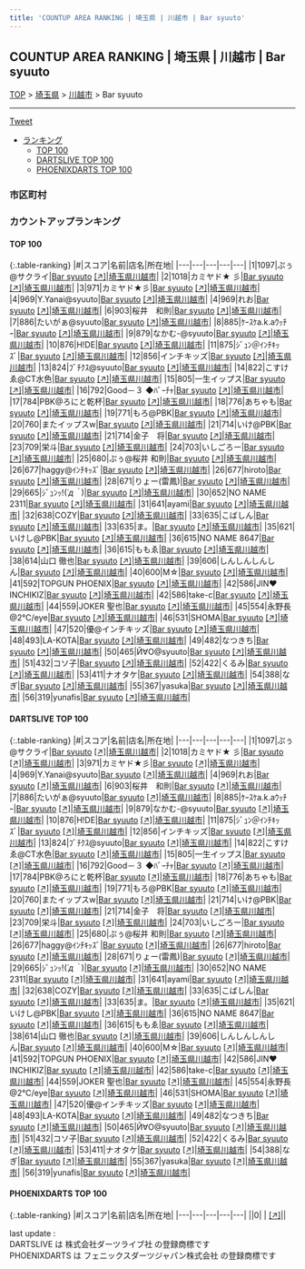 ```yaml
---
title: 'COUNTUP AREA RANKING | 埼玉県 | 川越市 | Bar syuuto'
---
```

## COUNTUP AREA RANKING | 埼玉県 | 川越市 | Bar syuuto

[TOP](/darts/rank/) > [埼玉県](/darts/rank/埼玉県/) > [川越市](/darts/rank/埼玉県/川越市/) > Bar syuuto

___

<a href="https://twitter.com/share?ref_src=twsrc%5Etfw" data-text="COUNTUP AREA RANKING | 埼玉県川越市Bar syuuto" class="twitter-share-button" data-hashtags="DARTSLIVE,PHOENIXDARTS,darts,ダーツ" data-show-count="false">Tweet</a>

* [ランキング](#カウントアップランキング)
    * [TOP 100](#top-100)
    * [DARTSLIVE TOP 100](#dartslive-top-100)
    * [PHOENIXDARTS TOP 100](#phoenixdarts-top-100)

### 市区町村

<ul>

</ul>

### カウントアップランキング

#### TOP 100



{:.table-ranking}
|#|スコア|名前|店名|所在地|
|---|---|---|---|---|
|1|1097|<span class="rank-name-dl">ぷぅ@サクライ</span>|<a href="/darts/rank/shops/a5af117e5c61feb10d9b047a20a7ba1e.html">Bar syuuto</a> <a href="https://search.dartslive.com/jp/shop/a5af117e5c61feb10d9b047a20a7ba1e">[↗]</a>|<a href="/darts/rank/埼玉県/川越市">埼玉県川越市</a>|
|2|1018|<span class="rank-name-dl">カミヤド★ 彡</span>|<a href="/darts/rank/shops/a5af117e5c61feb10d9b047a20a7ba1e.html">Bar syuuto</a> <a href="https://search.dartslive.com/jp/shop/a5af117e5c61feb10d9b047a20a7ba1e">[↗]</a>|<a href="/darts/rank/埼玉県/川越市">埼玉県川越市</a>|
|3|971|<span class="rank-name-dl">カミヤド★彡</span>|<a href="/darts/rank/shops/a5af117e5c61feb10d9b047a20a7ba1e.html">Bar syuuto</a> <a href="https://search.dartslive.com/jp/shop/a5af117e5c61feb10d9b047a20a7ba1e">[↗]</a>|<a href="/darts/rank/埼玉県/川越市">埼玉県川越市</a>|
|4|969|<span class="rank-name-dl">Y.Yanai@syuuto</span>|<a href="/darts/rank/shops/a5af117e5c61feb10d9b047a20a7ba1e.html">Bar syuuto</a> <a href="https://search.dartslive.com/jp/shop/a5af117e5c61feb10d9b047a20a7ba1e">[↗]</a>|<a href="/darts/rank/埼玉県/川越市">埼玉県川越市</a>|
|4|969|<span class="rank-name-dl">れお</span>|<a href="/darts/rank/shops/a5af117e5c61feb10d9b047a20a7ba1e.html">Bar syuuto</a> <a href="https://search.dartslive.com/jp/shop/a5af117e5c61feb10d9b047a20a7ba1e">[↗]</a>|<a href="/darts/rank/埼玉県/川越市">埼玉県川越市</a>|
|6|903|<span class="rank-name-dl">桜井　和則</span>|<a href="/darts/rank/shops/a5af117e5c61feb10d9b047a20a7ba1e.html">Bar syuuto</a> <a href="https://search.dartslive.com/jp/shop/a5af117e5c61feb10d9b047a20a7ba1e">[↗]</a>|<a href="/darts/rank/埼玉県/川越市">埼玉県川越市</a>|
|7|886|<span class="rank-name-dl">たいがぁ@syuuto</span>|<a href="/darts/rank/shops/a5af117e5c61feb10d9b047a20a7ba1e.html">Bar syuuto</a> <a href="https://search.dartslive.com/jp/shop/a5af117e5c61feb10d9b047a20a7ba1e">[↗]</a>|<a href="/darts/rank/埼玉県/川越市">埼玉県川越市</a>|
|8|885|<span class="rank-name-dl">ｹｰｽｹa.k.aｳｯﾁｰ</span>|<a href="/darts/rank/shops/a5af117e5c61feb10d9b047a20a7ba1e.html">Bar syuuto</a> <a href="https://search.dartslive.com/jp/shop/a5af117e5c61feb10d9b047a20a7ba1e">[↗]</a>|<a href="/darts/rank/埼玉県/川越市">埼玉県川越市</a>|
|9|879|<span class="rank-name-dl">なかむ-@syuuto</span>|<a href="/darts/rank/shops/a5af117e5c61feb10d9b047a20a7ba1e.html">Bar syuuto</a> <a href="https://search.dartslive.com/jp/shop/a5af117e5c61feb10d9b047a20a7ba1e">[↗]</a>|<a href="/darts/rank/埼玉県/川越市">埼玉県川越市</a>|
|10|876|<span class="rank-name-dl">H!DE</span>|<a href="/darts/rank/shops/a5af117e5c61feb10d9b047a20a7ba1e.html">Bar syuuto</a> <a href="https://search.dartslive.com/jp/shop/a5af117e5c61feb10d9b047a20a7ba1e">[↗]</a>|<a href="/darts/rank/埼玉県/川越市">埼玉県川越市</a>|
|11|875|<span class="rank-name-dl">ｼﾞｭﾝ＠ｲﾝﾁｷｯｽﾞ</span>|<a href="/darts/rank/shops/a5af117e5c61feb10d9b047a20a7ba1e.html">Bar syuuto</a> <a href="https://search.dartslive.com/jp/shop/a5af117e5c61feb10d9b047a20a7ba1e">[↗]</a>|<a href="/darts/rank/埼玉県/川越市">埼玉県川越市</a>|
|12|856|<span class="rank-name-dl">インチキッズ</span>|<a href="/darts/rank/shops/a5af117e5c61feb10d9b047a20a7ba1e.html">Bar syuuto</a> <a href="https://search.dartslive.com/jp/shop/a5af117e5c61feb10d9b047a20a7ba1e">[↗]</a>|<a href="/darts/rank/埼玉県/川越市">埼玉県川越市</a>|
|13|824|<span class="rank-name-dl">ﾌﾞﾁｸｽ@syuuto</span>|<a href="/darts/rank/shops/a5af117e5c61feb10d9b047a20a7ba1e.html">Bar syuuto</a> <a href="https://search.dartslive.com/jp/shop/a5af117e5c61feb10d9b047a20a7ba1e">[↗]</a>|<a href="/darts/rank/埼玉県/川越市">埼玉県川越市</a>|
|14|822|<span class="rank-name-dl">こすけゑ@CT水色</span>|<a href="/darts/rank/shops/a5af117e5c61feb10d9b047a20a7ba1e.html">Bar syuuto</a> <a href="https://search.dartslive.com/jp/shop/a5af117e5c61feb10d9b047a20a7ba1e">[↗]</a>|<a href="/darts/rank/埼玉県/川越市">埼玉県川越市</a>|
|15|805|<span class="rank-name-dl">一生イップス</span>|<a href="/darts/rank/shops/a5af117e5c61feb10d9b047a20a7ba1e.html">Bar syuuto</a> <a href="https://search.dartslive.com/jp/shop/a5af117e5c61feb10d9b047a20a7ba1e">[↗]</a>|<a href="/darts/rank/埼玉県/川越市">埼玉県川越市</a>|
|16|792|<span class="rank-name-dl">Good－３ ◆ﾊﾞｰﾁｬ</span>|<a href="/darts/rank/shops/a5af117e5c61feb10d9b047a20a7ba1e.html">Bar syuuto</a> <a href="https://search.dartslive.com/jp/shop/a5af117e5c61feb10d9b047a20a7ba1e">[↗]</a>|<a href="/darts/rank/埼玉県/川越市">埼玉県川越市</a>|
|17|784|<span class="rank-name-dl">PBK@ろにと乾杯</span>|<a href="/darts/rank/shops/a5af117e5c61feb10d9b047a20a7ba1e.html">Bar syuuto</a> <a href="https://search.dartslive.com/jp/shop/a5af117e5c61feb10d9b047a20a7ba1e">[↗]</a>|<a href="/darts/rank/埼玉県/川越市">埼玉県川越市</a>|
|18|776|<span class="rank-name-dl">あちゃも</span>|<a href="/darts/rank/shops/a5af117e5c61feb10d9b047a20a7ba1e.html">Bar syuuto</a> <a href="https://search.dartslive.com/jp/shop/a5af117e5c61feb10d9b047a20a7ba1e">[↗]</a>|<a href="/darts/rank/埼玉県/川越市">埼玉県川越市</a>|
|19|771|<span class="rank-name-dl">もろ@PBK</span>|<a href="/darts/rank/shops/a5af117e5c61feb10d9b047a20a7ba1e.html">Bar syuuto</a> <a href="https://search.dartslive.com/jp/shop/a5af117e5c61feb10d9b047a20a7ba1e">[↗]</a>|<a href="/darts/rank/埼玉県/川越市">埼玉県川越市</a>|
|20|760|<span class="rank-name-dl">またイップスw</span>|<a href="/darts/rank/shops/a5af117e5c61feb10d9b047a20a7ba1e.html">Bar syuuto</a> <a href="https://search.dartslive.com/jp/shop/a5af117e5c61feb10d9b047a20a7ba1e">[↗]</a>|<a href="/darts/rank/埼玉県/川越市">埼玉県川越市</a>|
|21|714|<span class="rank-name-dl">いけ@PBK</span>|<a href="/darts/rank/shops/a5af117e5c61feb10d9b047a20a7ba1e.html">Bar syuuto</a> <a href="https://search.dartslive.com/jp/shop/a5af117e5c61feb10d9b047a20a7ba1e">[↗]</a>|<a href="/darts/rank/埼玉県/川越市">埼玉県川越市</a>|
|21|714|<span class="rank-name-dl">金子　将</span>|<a href="/darts/rank/shops/a5af117e5c61feb10d9b047a20a7ba1e.html">Bar syuuto</a> <a href="https://search.dartslive.com/jp/shop/a5af117e5c61feb10d9b047a20a7ba1e">[↗]</a>|<a href="/darts/rank/埼玉県/川越市">埼玉県川越市</a>|
|23|709|<span class="rank-name-dl">栄斗</span>|<a href="/darts/rank/shops/a5af117e5c61feb10d9b047a20a7ba1e.html">Bar syuuto</a> <a href="https://search.dartslive.com/jp/shop/a5af117e5c61feb10d9b047a20a7ba1e">[↗]</a>|<a href="/darts/rank/埼玉県/川越市">埼玉県川越市</a>|
|24|703|<span class="rank-name-dl">いしごろー</span>|<a href="/darts/rank/shops/a5af117e5c61feb10d9b047a20a7ba1e.html">Bar syuuto</a> <a href="https://search.dartslive.com/jp/shop/a5af117e5c61feb10d9b047a20a7ba1e">[↗]</a>|<a href="/darts/rank/埼玉県/川越市">埼玉県川越市</a>|
|25|680|<span class="rank-name-dl">ぷぅ@桜井 和則</span>|<a href="/darts/rank/shops/a5af117e5c61feb10d9b047a20a7ba1e.html">Bar syuuto</a> <a href="https://search.dartslive.com/jp/shop/a5af117e5c61feb10d9b047a20a7ba1e">[↗]</a>|<a href="/darts/rank/埼玉県/川越市">埼玉県川越市</a>|
|26|677|<span class="rank-name-dl">haggy@ｲﾝﾁｷｯｽﾞ</span>|<a href="/darts/rank/shops/a5af117e5c61feb10d9b047a20a7ba1e.html">Bar syuuto</a> <a href="https://search.dartslive.com/jp/shop/a5af117e5c61feb10d9b047a20a7ba1e">[↗]</a>|<a href="/darts/rank/埼玉県/川越市">埼玉県川越市</a>|
|26|677|<span class="rank-name-dl">hiroto</span>|<a href="/darts/rank/shops/a5af117e5c61feb10d9b047a20a7ba1e.html">Bar syuuto</a> <a href="https://search.dartslive.com/jp/shop/a5af117e5c61feb10d9b047a20a7ba1e">[↗]</a>|<a href="/darts/rank/埼玉県/川越市">埼玉県川越市</a>|
|28|671|<span class="rank-name-dl">りょー(雷鳳)</span>|<a href="/darts/rank/shops/a5af117e5c61feb10d9b047a20a7ba1e.html">Bar syuuto</a> <a href="https://search.dartslive.com/jp/shop/a5af117e5c61feb10d9b047a20a7ba1e">[↗]</a>|<a href="/darts/rank/埼玉県/川越市">埼玉県川越市</a>|
|29|665|<span class="rank-name-dl">ｼﾞｭﾝｯ!(*´д｀*)</span>|<a href="/darts/rank/shops/a5af117e5c61feb10d9b047a20a7ba1e.html">Bar syuuto</a> <a href="https://search.dartslive.com/jp/shop/a5af117e5c61feb10d9b047a20a7ba1e">[↗]</a>|<a href="/darts/rank/埼玉県/川越市">埼玉県川越市</a>|
|30|652|<span class="rank-name-dl">NO NAME 2311</span>|<a href="/darts/rank/shops/a5af117e5c61feb10d9b047a20a7ba1e.html">Bar syuuto</a> <a href="https://search.dartslive.com/jp/shop/a5af117e5c61feb10d9b047a20a7ba1e">[↗]</a>|<a href="/darts/rank/埼玉県/川越市">埼玉県川越市</a>|
|31|641|<span class="rank-name-dl">ayami</span>|<a href="/darts/rank/shops/a5af117e5c61feb10d9b047a20a7ba1e.html">Bar syuuto</a> <a href="https://search.dartslive.com/jp/shop/a5af117e5c61feb10d9b047a20a7ba1e">[↗]</a>|<a href="/darts/rank/埼玉県/川越市">埼玉県川越市</a>|
|32|638|<span class="rank-name-dl">COZY</span>|<a href="/darts/rank/shops/a5af117e5c61feb10d9b047a20a7ba1e.html">Bar syuuto</a> <a href="https://search.dartslive.com/jp/shop/a5af117e5c61feb10d9b047a20a7ba1e">[↗]</a>|<a href="/darts/rank/埼玉県/川越市">埼玉県川越市</a>|
|33|635|<span class="rank-name-dl">こばしん</span>|<a href="/darts/rank/shops/a5af117e5c61feb10d9b047a20a7ba1e.html">Bar syuuto</a> <a href="https://search.dartslive.com/jp/shop/a5af117e5c61feb10d9b047a20a7ba1e">[↗]</a>|<a href="/darts/rank/埼玉県/川越市">埼玉県川越市</a>|
|33|635|<span class="rank-name-dl">ま。</span>|<a href="/darts/rank/shops/a5af117e5c61feb10d9b047a20a7ba1e.html">Bar syuuto</a> <a href="https://search.dartslive.com/jp/shop/a5af117e5c61feb10d9b047a20a7ba1e">[↗]</a>|<a href="/darts/rank/埼玉県/川越市">埼玉県川越市</a>|
|35|621|<span class="rank-name-dl">いけし@PBK</span>|<a href="/darts/rank/shops/a5af117e5c61feb10d9b047a20a7ba1e.html">Bar syuuto</a> <a href="https://search.dartslive.com/jp/shop/a5af117e5c61feb10d9b047a20a7ba1e">[↗]</a>|<a href="/darts/rank/埼玉県/川越市">埼玉県川越市</a>|
|36|615|<span class="rank-name-dl">NO NAME 8647</span>|<a href="/darts/rank/shops/a5af117e5c61feb10d9b047a20a7ba1e.html">Bar syuuto</a> <a href="https://search.dartslive.com/jp/shop/a5af117e5c61feb10d9b047a20a7ba1e">[↗]</a>|<a href="/darts/rank/埼玉県/川越市">埼玉県川越市</a>|
|36|615|<span class="rank-name-dl">ももゑ</span>|<a href="/darts/rank/shops/a5af117e5c61feb10d9b047a20a7ba1e.html">Bar syuuto</a> <a href="https://search.dartslive.com/jp/shop/a5af117e5c61feb10d9b047a20a7ba1e">[↗]</a>|<a href="/darts/rank/埼玉県/川越市">埼玉県川越市</a>|
|38|614|<span class="rank-name-dl">山口 徹也</span>|<a href="/darts/rank/shops/a5af117e5c61feb10d9b047a20a7ba1e.html">Bar syuuto</a> <a href="https://search.dartslive.com/jp/shop/a5af117e5c61feb10d9b047a20a7ba1e">[↗]</a>|<a href="/darts/rank/埼玉県/川越市">埼玉県川越市</a>|
|39|606|<span class="rank-name-dl">しんしんしんしん</span>|<a href="/darts/rank/shops/a5af117e5c61feb10d9b047a20a7ba1e.html">Bar syuuto</a> <a href="https://search.dartslive.com/jp/shop/a5af117e5c61feb10d9b047a20a7ba1e">[↗]</a>|<a href="/darts/rank/埼玉県/川越市">埼玉県川越市</a>|
|40|600|<span class="rank-name-dl">M☆</span>|<a href="/darts/rank/shops/a5af117e5c61feb10d9b047a20a7ba1e.html">Bar syuuto</a> <a href="https://search.dartslive.com/jp/shop/a5af117e5c61feb10d9b047a20a7ba1e">[↗]</a>|<a href="/darts/rank/埼玉県/川越市">埼玉県川越市</a>|
|41|592|<span class="rank-name-dl">TOPGUN PHOENIX</span>|<a href="/darts/rank/shops/a5af117e5c61feb10d9b047a20a7ba1e.html">Bar syuuto</a> <a href="https://search.dartslive.com/jp/shop/a5af117e5c61feb10d9b047a20a7ba1e">[↗]</a>|<a href="/darts/rank/埼玉県/川越市">埼玉県川越市</a>|
|42|586|<span class="rank-name-dl">JIN❤INCHIKIZ</span>|<a href="/darts/rank/shops/a5af117e5c61feb10d9b047a20a7ba1e.html">Bar syuuto</a> <a href="https://search.dartslive.com/jp/shop/a5af117e5c61feb10d9b047a20a7ba1e">[↗]</a>|<a href="/darts/rank/埼玉県/川越市">埼玉県川越市</a>|
|42|586|<span class="rank-name-dl">take-c</span>|<a href="/darts/rank/shops/a5af117e5c61feb10d9b047a20a7ba1e.html">Bar syuuto</a> <a href="https://search.dartslive.com/jp/shop/a5af117e5c61feb10d9b047a20a7ba1e">[↗]</a>|<a href="/darts/rank/埼玉県/川越市">埼玉県川越市</a>|
|44|559|<span class="rank-name-dl">JOKER 聖也</span>|<a href="/darts/rank/shops/a5af117e5c61feb10d9b047a20a7ba1e.html">Bar syuuto</a> <a href="https://search.dartslive.com/jp/shop/a5af117e5c61feb10d9b047a20a7ba1e">[↗]</a>|<a href="/darts/rank/埼玉県/川越市">埼玉県川越市</a>|
|45|554|<span class="rank-name-dl">永野長@2℃/eye</span>|<a href="/darts/rank/shops/a5af117e5c61feb10d9b047a20a7ba1e.html">Bar syuuto</a> <a href="https://search.dartslive.com/jp/shop/a5af117e5c61feb10d9b047a20a7ba1e">[↗]</a>|<a href="/darts/rank/埼玉県/川越市">埼玉県川越市</a>|
|46|531|<span class="rank-name-dl">SHOMA</span>|<a href="/darts/rank/shops/a5af117e5c61feb10d9b047a20a7ba1e.html">Bar syuuto</a> <a href="https://search.dartslive.com/jp/shop/a5af117e5c61feb10d9b047a20a7ba1e">[↗]</a>|<a href="/darts/rank/埼玉県/川越市">埼玉県川越市</a>|
|47|520|<span class="rank-name-dl">優@インチキッズ</span>|<a href="/darts/rank/shops/a5af117e5c61feb10d9b047a20a7ba1e.html">Bar syuuto</a> <a href="https://search.dartslive.com/jp/shop/a5af117e5c61feb10d9b047a20a7ba1e">[↗]</a>|<a href="/darts/rank/埼玉県/川越市">埼玉県川越市</a>|
|48|493|<span class="rank-name-dl">LA-KOTA</span>|<a href="/darts/rank/shops/a5af117e5c61feb10d9b047a20a7ba1e.html">Bar syuuto</a> <a href="https://search.dartslive.com/jp/shop/a5af117e5c61feb10d9b047a20a7ba1e">[↗]</a>|<a href="/darts/rank/埼玉県/川越市">埼玉県川越市</a>|
|49|482|<span class="rank-name-dl">なつきち</span>|<a href="/darts/rank/shops/a5af117e5c61feb10d9b047a20a7ba1e.html">Bar syuuto</a> <a href="https://search.dartslive.com/jp/shop/a5af117e5c61feb10d9b047a20a7ba1e">[↗]</a>|<a href="/darts/rank/埼玉県/川越市">埼玉県川越市</a>|
|50|465|<span class="rank-name-dl">Й∀О@syuuto</span>|<a href="/darts/rank/shops/a5af117e5c61feb10d9b047a20a7ba1e.html">Bar syuuto</a> <a href="https://search.dartslive.com/jp/shop/a5af117e5c61feb10d9b047a20a7ba1e">[↗]</a>|<a href="/darts/rank/埼玉県/川越市">埼玉県川越市</a>|
|51|432|<span class="rank-name-dl">コソ子</span>|<a href="/darts/rank/shops/a5af117e5c61feb10d9b047a20a7ba1e.html">Bar syuuto</a> <a href="https://search.dartslive.com/jp/shop/a5af117e5c61feb10d9b047a20a7ba1e">[↗]</a>|<a href="/darts/rank/埼玉県/川越市">埼玉県川越市</a>|
|52|422|<span class="rank-name-dl">くるみ</span>|<a href="/darts/rank/shops/a5af117e5c61feb10d9b047a20a7ba1e.html">Bar syuuto</a> <a href="https://search.dartslive.com/jp/shop/a5af117e5c61feb10d9b047a20a7ba1e">[↗]</a>|<a href="/darts/rank/埼玉県/川越市">埼玉県川越市</a>|
|53|411|<span class="rank-name-dl">ナオタケ</span>|<a href="/darts/rank/shops/a5af117e5c61feb10d9b047a20a7ba1e.html">Bar syuuto</a> <a href="https://search.dartslive.com/jp/shop/a5af117e5c61feb10d9b047a20a7ba1e">[↗]</a>|<a href="/darts/rank/埼玉県/川越市">埼玉県川越市</a>|
|54|388|<span class="rank-name-dl">なぎ</span>|<a href="/darts/rank/shops/a5af117e5c61feb10d9b047a20a7ba1e.html">Bar syuuto</a> <a href="https://search.dartslive.com/jp/shop/a5af117e5c61feb10d9b047a20a7ba1e">[↗]</a>|<a href="/darts/rank/埼玉県/川越市">埼玉県川越市</a>|
|55|367|<span class="rank-name-dl">yasuka</span>|<a href="/darts/rank/shops/a5af117e5c61feb10d9b047a20a7ba1e.html">Bar syuuto</a> <a href="https://search.dartslive.com/jp/shop/a5af117e5c61feb10d9b047a20a7ba1e">[↗]</a>|<a href="/darts/rank/埼玉県/川越市">埼玉県川越市</a>|
|56|319|<span class="rank-name-dl">yunafis</span>|<a href="/darts/rank/shops/a5af117e5c61feb10d9b047a20a7ba1e.html">Bar syuuto</a> <a href="https://search.dartslive.com/jp/shop/a5af117e5c61feb10d9b047a20a7ba1e">[↗]</a>|<a href="/darts/rank/埼玉県/川越市">埼玉県川越市</a>|


#### DARTSLIVE TOP 100



{:.table-ranking}
|#|スコア|名前|店名|所在地|
|---|---|---|---|---|
|1|1097|<span class="rank-name-dl">ぷぅ@サクライ</span>|<a href="/darts/rank/shops/a5af117e5c61feb10d9b047a20a7ba1e.html">Bar syuuto</a> <a href="https://search.dartslive.com/jp/shop/a5af117e5c61feb10d9b047a20a7ba1e">[↗]</a>|<a href="/darts/rank/埼玉県/川越市">埼玉県川越市</a>|
|2|1018|<span class="rank-name-dl">カミヤド★ 彡</span>|<a href="/darts/rank/shops/a5af117e5c61feb10d9b047a20a7ba1e.html">Bar syuuto</a> <a href="https://search.dartslive.com/jp/shop/a5af117e5c61feb10d9b047a20a7ba1e">[↗]</a>|<a href="/darts/rank/埼玉県/川越市">埼玉県川越市</a>|
|3|971|<span class="rank-name-dl">カミヤド★彡</span>|<a href="/darts/rank/shops/a5af117e5c61feb10d9b047a20a7ba1e.html">Bar syuuto</a> <a href="https://search.dartslive.com/jp/shop/a5af117e5c61feb10d9b047a20a7ba1e">[↗]</a>|<a href="/darts/rank/埼玉県/川越市">埼玉県川越市</a>|
|4|969|<span class="rank-name-dl">Y.Yanai@syuuto</span>|<a href="/darts/rank/shops/a5af117e5c61feb10d9b047a20a7ba1e.html">Bar syuuto</a> <a href="https://search.dartslive.com/jp/shop/a5af117e5c61feb10d9b047a20a7ba1e">[↗]</a>|<a href="/darts/rank/埼玉県/川越市">埼玉県川越市</a>|
|4|969|<span class="rank-name-dl">れお</span>|<a href="/darts/rank/shops/a5af117e5c61feb10d9b047a20a7ba1e.html">Bar syuuto</a> <a href="https://search.dartslive.com/jp/shop/a5af117e5c61feb10d9b047a20a7ba1e">[↗]</a>|<a href="/darts/rank/埼玉県/川越市">埼玉県川越市</a>|
|6|903|<span class="rank-name-dl">桜井　和則</span>|<a href="/darts/rank/shops/a5af117e5c61feb10d9b047a20a7ba1e.html">Bar syuuto</a> <a href="https://search.dartslive.com/jp/shop/a5af117e5c61feb10d9b047a20a7ba1e">[↗]</a>|<a href="/darts/rank/埼玉県/川越市">埼玉県川越市</a>|
|7|886|<span class="rank-name-dl">たいがぁ@syuuto</span>|<a href="/darts/rank/shops/a5af117e5c61feb10d9b047a20a7ba1e.html">Bar syuuto</a> <a href="https://search.dartslive.com/jp/shop/a5af117e5c61feb10d9b047a20a7ba1e">[↗]</a>|<a href="/darts/rank/埼玉県/川越市">埼玉県川越市</a>|
|8|885|<span class="rank-name-dl">ｹｰｽｹa.k.aｳｯﾁｰ</span>|<a href="/darts/rank/shops/a5af117e5c61feb10d9b047a20a7ba1e.html">Bar syuuto</a> <a href="https://search.dartslive.com/jp/shop/a5af117e5c61feb10d9b047a20a7ba1e">[↗]</a>|<a href="/darts/rank/埼玉県/川越市">埼玉県川越市</a>|
|9|879|<span class="rank-name-dl">なかむ-@syuuto</span>|<a href="/darts/rank/shops/a5af117e5c61feb10d9b047a20a7ba1e.html">Bar syuuto</a> <a href="https://search.dartslive.com/jp/shop/a5af117e5c61feb10d9b047a20a7ba1e">[↗]</a>|<a href="/darts/rank/埼玉県/川越市">埼玉県川越市</a>|
|10|876|<span class="rank-name-dl">H!DE</span>|<a href="/darts/rank/shops/a5af117e5c61feb10d9b047a20a7ba1e.html">Bar syuuto</a> <a href="https://search.dartslive.com/jp/shop/a5af117e5c61feb10d9b047a20a7ba1e">[↗]</a>|<a href="/darts/rank/埼玉県/川越市">埼玉県川越市</a>|
|11|875|<span class="rank-name-dl">ｼﾞｭﾝ＠ｲﾝﾁｷｯｽﾞ</span>|<a href="/darts/rank/shops/a5af117e5c61feb10d9b047a20a7ba1e.html">Bar syuuto</a> <a href="https://search.dartslive.com/jp/shop/a5af117e5c61feb10d9b047a20a7ba1e">[↗]</a>|<a href="/darts/rank/埼玉県/川越市">埼玉県川越市</a>|
|12|856|<span class="rank-name-dl">インチキッズ</span>|<a href="/darts/rank/shops/a5af117e5c61feb10d9b047a20a7ba1e.html">Bar syuuto</a> <a href="https://search.dartslive.com/jp/shop/a5af117e5c61feb10d9b047a20a7ba1e">[↗]</a>|<a href="/darts/rank/埼玉県/川越市">埼玉県川越市</a>|
|13|824|<span class="rank-name-dl">ﾌﾞﾁｸｽ@syuuto</span>|<a href="/darts/rank/shops/a5af117e5c61feb10d9b047a20a7ba1e.html">Bar syuuto</a> <a href="https://search.dartslive.com/jp/shop/a5af117e5c61feb10d9b047a20a7ba1e">[↗]</a>|<a href="/darts/rank/埼玉県/川越市">埼玉県川越市</a>|
|14|822|<span class="rank-name-dl">こすけゑ@CT水色</span>|<a href="/darts/rank/shops/a5af117e5c61feb10d9b047a20a7ba1e.html">Bar syuuto</a> <a href="https://search.dartslive.com/jp/shop/a5af117e5c61feb10d9b047a20a7ba1e">[↗]</a>|<a href="/darts/rank/埼玉県/川越市">埼玉県川越市</a>|
|15|805|<span class="rank-name-dl">一生イップス</span>|<a href="/darts/rank/shops/a5af117e5c61feb10d9b047a20a7ba1e.html">Bar syuuto</a> <a href="https://search.dartslive.com/jp/shop/a5af117e5c61feb10d9b047a20a7ba1e">[↗]</a>|<a href="/darts/rank/埼玉県/川越市">埼玉県川越市</a>|
|16|792|<span class="rank-name-dl">Good－３ ◆ﾊﾞｰﾁｬ</span>|<a href="/darts/rank/shops/a5af117e5c61feb10d9b047a20a7ba1e.html">Bar syuuto</a> <a href="https://search.dartslive.com/jp/shop/a5af117e5c61feb10d9b047a20a7ba1e">[↗]</a>|<a href="/darts/rank/埼玉県/川越市">埼玉県川越市</a>|
|17|784|<span class="rank-name-dl">PBK@ろにと乾杯</span>|<a href="/darts/rank/shops/a5af117e5c61feb10d9b047a20a7ba1e.html">Bar syuuto</a> <a href="https://search.dartslive.com/jp/shop/a5af117e5c61feb10d9b047a20a7ba1e">[↗]</a>|<a href="/darts/rank/埼玉県/川越市">埼玉県川越市</a>|
|18|776|<span class="rank-name-dl">あちゃも</span>|<a href="/darts/rank/shops/a5af117e5c61feb10d9b047a20a7ba1e.html">Bar syuuto</a> <a href="https://search.dartslive.com/jp/shop/a5af117e5c61feb10d9b047a20a7ba1e">[↗]</a>|<a href="/darts/rank/埼玉県/川越市">埼玉県川越市</a>|
|19|771|<span class="rank-name-dl">もろ@PBK</span>|<a href="/darts/rank/shops/a5af117e5c61feb10d9b047a20a7ba1e.html">Bar syuuto</a> <a href="https://search.dartslive.com/jp/shop/a5af117e5c61feb10d9b047a20a7ba1e">[↗]</a>|<a href="/darts/rank/埼玉県/川越市">埼玉県川越市</a>|
|20|760|<span class="rank-name-dl">またイップスw</span>|<a href="/darts/rank/shops/a5af117e5c61feb10d9b047a20a7ba1e.html">Bar syuuto</a> <a href="https://search.dartslive.com/jp/shop/a5af117e5c61feb10d9b047a20a7ba1e">[↗]</a>|<a href="/darts/rank/埼玉県/川越市">埼玉県川越市</a>|
|21|714|<span class="rank-name-dl">いけ@PBK</span>|<a href="/darts/rank/shops/a5af117e5c61feb10d9b047a20a7ba1e.html">Bar syuuto</a> <a href="https://search.dartslive.com/jp/shop/a5af117e5c61feb10d9b047a20a7ba1e">[↗]</a>|<a href="/darts/rank/埼玉県/川越市">埼玉県川越市</a>|
|21|714|<span class="rank-name-dl">金子　将</span>|<a href="/darts/rank/shops/a5af117e5c61feb10d9b047a20a7ba1e.html">Bar syuuto</a> <a href="https://search.dartslive.com/jp/shop/a5af117e5c61feb10d9b047a20a7ba1e">[↗]</a>|<a href="/darts/rank/埼玉県/川越市">埼玉県川越市</a>|
|23|709|<span class="rank-name-dl">栄斗</span>|<a href="/darts/rank/shops/a5af117e5c61feb10d9b047a20a7ba1e.html">Bar syuuto</a> <a href="https://search.dartslive.com/jp/shop/a5af117e5c61feb10d9b047a20a7ba1e">[↗]</a>|<a href="/darts/rank/埼玉県/川越市">埼玉県川越市</a>|
|24|703|<span class="rank-name-dl">いしごろー</span>|<a href="/darts/rank/shops/a5af117e5c61feb10d9b047a20a7ba1e.html">Bar syuuto</a> <a href="https://search.dartslive.com/jp/shop/a5af117e5c61feb10d9b047a20a7ba1e">[↗]</a>|<a href="/darts/rank/埼玉県/川越市">埼玉県川越市</a>|
|25|680|<span class="rank-name-dl">ぷぅ@桜井 和則</span>|<a href="/darts/rank/shops/a5af117e5c61feb10d9b047a20a7ba1e.html">Bar syuuto</a> <a href="https://search.dartslive.com/jp/shop/a5af117e5c61feb10d9b047a20a7ba1e">[↗]</a>|<a href="/darts/rank/埼玉県/川越市">埼玉県川越市</a>|
|26|677|<span class="rank-name-dl">haggy@ｲﾝﾁｷｯｽﾞ</span>|<a href="/darts/rank/shops/a5af117e5c61feb10d9b047a20a7ba1e.html">Bar syuuto</a> <a href="https://search.dartslive.com/jp/shop/a5af117e5c61feb10d9b047a20a7ba1e">[↗]</a>|<a href="/darts/rank/埼玉県/川越市">埼玉県川越市</a>|
|26|677|<span class="rank-name-dl">hiroto</span>|<a href="/darts/rank/shops/a5af117e5c61feb10d9b047a20a7ba1e.html">Bar syuuto</a> <a href="https://search.dartslive.com/jp/shop/a5af117e5c61feb10d9b047a20a7ba1e">[↗]</a>|<a href="/darts/rank/埼玉県/川越市">埼玉県川越市</a>|
|28|671|<span class="rank-name-dl">りょー(雷鳳)</span>|<a href="/darts/rank/shops/a5af117e5c61feb10d9b047a20a7ba1e.html">Bar syuuto</a> <a href="https://search.dartslive.com/jp/shop/a5af117e5c61feb10d9b047a20a7ba1e">[↗]</a>|<a href="/darts/rank/埼玉県/川越市">埼玉県川越市</a>|
|29|665|<span class="rank-name-dl">ｼﾞｭﾝｯ!(*´д｀*)</span>|<a href="/darts/rank/shops/a5af117e5c61feb10d9b047a20a7ba1e.html">Bar syuuto</a> <a href="https://search.dartslive.com/jp/shop/a5af117e5c61feb10d9b047a20a7ba1e">[↗]</a>|<a href="/darts/rank/埼玉県/川越市">埼玉県川越市</a>|
|30|652|<span class="rank-name-dl">NO NAME 2311</span>|<a href="/darts/rank/shops/a5af117e5c61feb10d9b047a20a7ba1e.html">Bar syuuto</a> <a href="https://search.dartslive.com/jp/shop/a5af117e5c61feb10d9b047a20a7ba1e">[↗]</a>|<a href="/darts/rank/埼玉県/川越市">埼玉県川越市</a>|
|31|641|<span class="rank-name-dl">ayami</span>|<a href="/darts/rank/shops/a5af117e5c61feb10d9b047a20a7ba1e.html">Bar syuuto</a> <a href="https://search.dartslive.com/jp/shop/a5af117e5c61feb10d9b047a20a7ba1e">[↗]</a>|<a href="/darts/rank/埼玉県/川越市">埼玉県川越市</a>|
|32|638|<span class="rank-name-dl">COZY</span>|<a href="/darts/rank/shops/a5af117e5c61feb10d9b047a20a7ba1e.html">Bar syuuto</a> <a href="https://search.dartslive.com/jp/shop/a5af117e5c61feb10d9b047a20a7ba1e">[↗]</a>|<a href="/darts/rank/埼玉県/川越市">埼玉県川越市</a>|
|33|635|<span class="rank-name-dl">こばしん</span>|<a href="/darts/rank/shops/a5af117e5c61feb10d9b047a20a7ba1e.html">Bar syuuto</a> <a href="https://search.dartslive.com/jp/shop/a5af117e5c61feb10d9b047a20a7ba1e">[↗]</a>|<a href="/darts/rank/埼玉県/川越市">埼玉県川越市</a>|
|33|635|<span class="rank-name-dl">ま。</span>|<a href="/darts/rank/shops/a5af117e5c61feb10d9b047a20a7ba1e.html">Bar syuuto</a> <a href="https://search.dartslive.com/jp/shop/a5af117e5c61feb10d9b047a20a7ba1e">[↗]</a>|<a href="/darts/rank/埼玉県/川越市">埼玉県川越市</a>|
|35|621|<span class="rank-name-dl">いけし@PBK</span>|<a href="/darts/rank/shops/a5af117e5c61feb10d9b047a20a7ba1e.html">Bar syuuto</a> <a href="https://search.dartslive.com/jp/shop/a5af117e5c61feb10d9b047a20a7ba1e">[↗]</a>|<a href="/darts/rank/埼玉県/川越市">埼玉県川越市</a>|
|36|615|<span class="rank-name-dl">NO NAME 8647</span>|<a href="/darts/rank/shops/a5af117e5c61feb10d9b047a20a7ba1e.html">Bar syuuto</a> <a href="https://search.dartslive.com/jp/shop/a5af117e5c61feb10d9b047a20a7ba1e">[↗]</a>|<a href="/darts/rank/埼玉県/川越市">埼玉県川越市</a>|
|36|615|<span class="rank-name-dl">ももゑ</span>|<a href="/darts/rank/shops/a5af117e5c61feb10d9b047a20a7ba1e.html">Bar syuuto</a> <a href="https://search.dartslive.com/jp/shop/a5af117e5c61feb10d9b047a20a7ba1e">[↗]</a>|<a href="/darts/rank/埼玉県/川越市">埼玉県川越市</a>|
|38|614|<span class="rank-name-dl">山口 徹也</span>|<a href="/darts/rank/shops/a5af117e5c61feb10d9b047a20a7ba1e.html">Bar syuuto</a> <a href="https://search.dartslive.com/jp/shop/a5af117e5c61feb10d9b047a20a7ba1e">[↗]</a>|<a href="/darts/rank/埼玉県/川越市">埼玉県川越市</a>|
|39|606|<span class="rank-name-dl">しんしんしんしん</span>|<a href="/darts/rank/shops/a5af117e5c61feb10d9b047a20a7ba1e.html">Bar syuuto</a> <a href="https://search.dartslive.com/jp/shop/a5af117e5c61feb10d9b047a20a7ba1e">[↗]</a>|<a href="/darts/rank/埼玉県/川越市">埼玉県川越市</a>|
|40|600|<span class="rank-name-dl">M☆</span>|<a href="/darts/rank/shops/a5af117e5c61feb10d9b047a20a7ba1e.html">Bar syuuto</a> <a href="https://search.dartslive.com/jp/shop/a5af117e5c61feb10d9b047a20a7ba1e">[↗]</a>|<a href="/darts/rank/埼玉県/川越市">埼玉県川越市</a>|
|41|592|<span class="rank-name-dl">TOPGUN PHOENIX</span>|<a href="/darts/rank/shops/a5af117e5c61feb10d9b047a20a7ba1e.html">Bar syuuto</a> <a href="https://search.dartslive.com/jp/shop/a5af117e5c61feb10d9b047a20a7ba1e">[↗]</a>|<a href="/darts/rank/埼玉県/川越市">埼玉県川越市</a>|
|42|586|<span class="rank-name-dl">JIN❤INCHIKIZ</span>|<a href="/darts/rank/shops/a5af117e5c61feb10d9b047a20a7ba1e.html">Bar syuuto</a> <a href="https://search.dartslive.com/jp/shop/a5af117e5c61feb10d9b047a20a7ba1e">[↗]</a>|<a href="/darts/rank/埼玉県/川越市">埼玉県川越市</a>|
|42|586|<span class="rank-name-dl">take-c</span>|<a href="/darts/rank/shops/a5af117e5c61feb10d9b047a20a7ba1e.html">Bar syuuto</a> <a href="https://search.dartslive.com/jp/shop/a5af117e5c61feb10d9b047a20a7ba1e">[↗]</a>|<a href="/darts/rank/埼玉県/川越市">埼玉県川越市</a>|
|44|559|<span class="rank-name-dl">JOKER 聖也</span>|<a href="/darts/rank/shops/a5af117e5c61feb10d9b047a20a7ba1e.html">Bar syuuto</a> <a href="https://search.dartslive.com/jp/shop/a5af117e5c61feb10d9b047a20a7ba1e">[↗]</a>|<a href="/darts/rank/埼玉県/川越市">埼玉県川越市</a>|
|45|554|<span class="rank-name-dl">永野長@2℃/eye</span>|<a href="/darts/rank/shops/a5af117e5c61feb10d9b047a20a7ba1e.html">Bar syuuto</a> <a href="https://search.dartslive.com/jp/shop/a5af117e5c61feb10d9b047a20a7ba1e">[↗]</a>|<a href="/darts/rank/埼玉県/川越市">埼玉県川越市</a>|
|46|531|<span class="rank-name-dl">SHOMA</span>|<a href="/darts/rank/shops/a5af117e5c61feb10d9b047a20a7ba1e.html">Bar syuuto</a> <a href="https://search.dartslive.com/jp/shop/a5af117e5c61feb10d9b047a20a7ba1e">[↗]</a>|<a href="/darts/rank/埼玉県/川越市">埼玉県川越市</a>|
|47|520|<span class="rank-name-dl">優@インチキッズ</span>|<a href="/darts/rank/shops/a5af117e5c61feb10d9b047a20a7ba1e.html">Bar syuuto</a> <a href="https://search.dartslive.com/jp/shop/a5af117e5c61feb10d9b047a20a7ba1e">[↗]</a>|<a href="/darts/rank/埼玉県/川越市">埼玉県川越市</a>|
|48|493|<span class="rank-name-dl">LA-KOTA</span>|<a href="/darts/rank/shops/a5af117e5c61feb10d9b047a20a7ba1e.html">Bar syuuto</a> <a href="https://search.dartslive.com/jp/shop/a5af117e5c61feb10d9b047a20a7ba1e">[↗]</a>|<a href="/darts/rank/埼玉県/川越市">埼玉県川越市</a>|
|49|482|<span class="rank-name-dl">なつきち</span>|<a href="/darts/rank/shops/a5af117e5c61feb10d9b047a20a7ba1e.html">Bar syuuto</a> <a href="https://search.dartslive.com/jp/shop/a5af117e5c61feb10d9b047a20a7ba1e">[↗]</a>|<a href="/darts/rank/埼玉県/川越市">埼玉県川越市</a>|
|50|465|<span class="rank-name-dl">Й∀О@syuuto</span>|<a href="/darts/rank/shops/a5af117e5c61feb10d9b047a20a7ba1e.html">Bar syuuto</a> <a href="https://search.dartslive.com/jp/shop/a5af117e5c61feb10d9b047a20a7ba1e">[↗]</a>|<a href="/darts/rank/埼玉県/川越市">埼玉県川越市</a>|
|51|432|<span class="rank-name-dl">コソ子</span>|<a href="/darts/rank/shops/a5af117e5c61feb10d9b047a20a7ba1e.html">Bar syuuto</a> <a href="https://search.dartslive.com/jp/shop/a5af117e5c61feb10d9b047a20a7ba1e">[↗]</a>|<a href="/darts/rank/埼玉県/川越市">埼玉県川越市</a>|
|52|422|<span class="rank-name-dl">くるみ</span>|<a href="/darts/rank/shops/a5af117e5c61feb10d9b047a20a7ba1e.html">Bar syuuto</a> <a href="https://search.dartslive.com/jp/shop/a5af117e5c61feb10d9b047a20a7ba1e">[↗]</a>|<a href="/darts/rank/埼玉県/川越市">埼玉県川越市</a>|
|53|411|<span class="rank-name-dl">ナオタケ</span>|<a href="/darts/rank/shops/a5af117e5c61feb10d9b047a20a7ba1e.html">Bar syuuto</a> <a href="https://search.dartslive.com/jp/shop/a5af117e5c61feb10d9b047a20a7ba1e">[↗]</a>|<a href="/darts/rank/埼玉県/川越市">埼玉県川越市</a>|
|54|388|<span class="rank-name-dl">なぎ</span>|<a href="/darts/rank/shops/a5af117e5c61feb10d9b047a20a7ba1e.html">Bar syuuto</a> <a href="https://search.dartslive.com/jp/shop/a5af117e5c61feb10d9b047a20a7ba1e">[↗]</a>|<a href="/darts/rank/埼玉県/川越市">埼玉県川越市</a>|
|55|367|<span class="rank-name-dl">yasuka</span>|<a href="/darts/rank/shops/a5af117e5c61feb10d9b047a20a7ba1e.html">Bar syuuto</a> <a href="https://search.dartslive.com/jp/shop/a5af117e5c61feb10d9b047a20a7ba1e">[↗]</a>|<a href="/darts/rank/埼玉県/川越市">埼玉県川越市</a>|
|56|319|<span class="rank-name-dl">yunafis</span>|<a href="/darts/rank/shops/a5af117e5c61feb10d9b047a20a7ba1e.html">Bar syuuto</a> <a href="https://search.dartslive.com/jp/shop/a5af117e5c61feb10d9b047a20a7ba1e">[↗]</a>|<a href="/darts/rank/埼玉県/川越市">埼玉県川越市</a>|


#### PHOENIXDARTS TOP 100



{:.table-ranking}
|#|スコア|名前|店名|所在地|
|---|---|---|---|---|
||0|<span class="rank-name-dl"> </span>|<a href="/darts/rank/shops/.html"></a> <a href="">[↗]</a>|<a href="/darts/rank//"></a>|


<div class="footer border-top border-gray-light mt-5 pt-3 text-right text-gray">
    last update : <span style="font-weight: italic" id="foot_last_modified"></span><br />
    DARTSLIVE は 株式会社ダーツライブ社 の登録商標です<br />
    PHOENIXDARTS は フェニックスダーツジャパン株式会社 の登録商標です<br />
</div>

<script src="https://cdnjs.cloudflare.com/ajax/libs/jquery.tablesorter/2.31.3/js/jquery.tablesorter.min.js" integrity="sha512-qzgd5cYSZcosqpzpn7zF2ZId8f/8CHmFKZ8j7mU4OUXTNRd5g+ZHBPsgKEwoqxCtdQvExE5LprwwPAgoicguNg==" crossorigin="anonymous" referrerpolicy="no-referrer"></script>
<link rel="stylesheet" href="https://cdnjs.cloudflare.com/ajax/libs/jquery.tablesorter/2.31.3/css/theme.default.min.css" integrity="sha512-wghhOJkjQX0Lh3NSWvNKeZ0ZpNn+SPVXX1Qyc9OCaogADktxrBiBdKGDoqVUOyhStvMBmJQ8ZdMHiR3wuEq8+w==" crossorigin="anonymous" referrerpolicy="no-referrer" />
<script>
$(function() {
    $(".table-ranking").tablesorter({sortList:[[0, 0]]});
    $("#foot_last_modified").text(formatDate(new Date(document.lastModified), 'yyyy-MM-dd HH:mm:ss'));
});
</script>

<script async src="https://platform.twitter.com/widgets.js" charset="utf-8"></script>